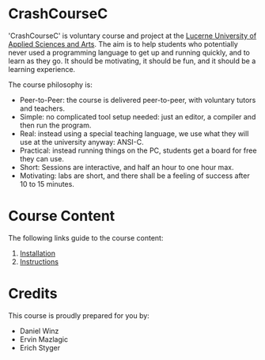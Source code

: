 CrashCourseC
============

'CrashCourseC' is voluntary course and project at the [Lucerne University of Applied Sciences and Arts](https://www.hslu.ch).
The aim is to help students who potentially never used a programming language to get up and running quickly, and to learn as they go.
It should be motivating, it should be fun, and it should be a learning experience.

The course philosophy is:
* Peer-to-Peer: the course is delivered peer-to-peer, with voluntary tutors and teachers.
* Simple: no complicated tool setup needed: just an editor, a compiler and then run the program.
* Real: instead using a special teaching language, we use what they will use at the university anyway: ANSI-C.
* Practical: instead running things on the PC, students get a board for free they can use.
* Short: Sessions are interactive, and half an hour to one hour max.
* Motivating: labs are short, and there shall be a feeling of success after 10 to 15 minutes.

# Course Content
The following links guide to the course content:

1. [Installation](Instructions/installation/installation.md)
2. [Instructions](Instructions/instructions.md)


# Credits
This course is proudly prepared for you by:
* Daniel Winz
* Ervin Mazlagic
* Erich Styger
